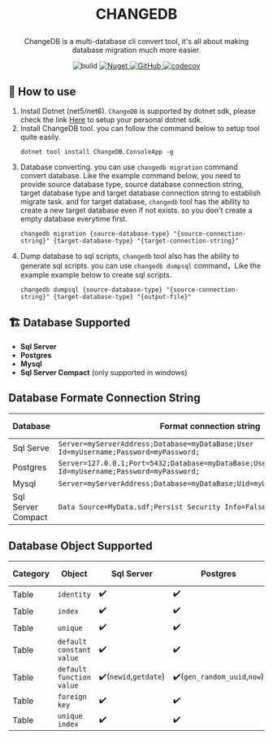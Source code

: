 # <p align="center">CHANGEDB</p>
<p align="center">ChangeDB is a multi-database cli convert tool, it's all about making database migration much more easier. </p>

<p align="center">
<img alt="build" src="https://github.com/yscorecore/changedb/workflows/build/badge.svg" />
<a href="https://img.shields.io/nuget/v/ChangeDB.ConsoleApp">
    <img alt="Nuget" src="https://img.shields.io/nuget/v/ChangeDB.ConsoleApp" />
</a>
<a href="https://github.com/yscorecore/changedb/blob/master/LICENSE">
    <img alt="GitHub" src="https://img.shields.io/github/license/yscorecore/changedb" />
</a>
<a href="https://codecov.io/gh/yscorecore/changedb">
    <img alt="codecov" src="https://codecov.io/gh/yscorecore/changedb/branch/master/graph/badge.svg" />
</a>
</p>

## 📕 How to use


1. Install Dotnet (net5/net6). `ChangeDB` is supported by dotnet sdk, please check the link [Here](https://dotnet.microsoft.com/download/dotnet) to setup your personal dotnet sdk.
1. Install ChangeDB tool. you can follow the command below to setup tool quite easily.
   ```shell
   dotnet tool install ChangeDB.ConsoleApp -g
   ``` 
1. Database converting. you can use `changedb migration` command convert database. Like the example command below, you need to provide source database type, source database connection string, target database type and target database connection string to establish migrate task. and for target database, `changedb` tool has the ability to create a new target database even if not exists. so you don't create a empty database everytime first.
    ```shell
   changedb migration {source-database-type} "{source-connection-string}" {target-database-type} "{target-connection-string}" 
   ```
1. Dump database to sql scripts, `changedb` tool also has the ability to generate sql scripts. you can use `changedb dumpsql` command，Like the example example below to create sql scripts.
   ```shell
   changedb dumpsql {source-database-type} "{source-connection-string}" {target-database-type} "{output-file}" 
   ```

## 🏗 Database Supported 

 - **Sql Server**
 - **Postgres**
 - **Mysql**
 - **Sql Server Compact** (only supported in windows)

## Database Formate Connection String 

|Database | Format connection string  | Extend usages | 
|---|---|---|
|Sql Serve| `Server=myServerAddress;Database=myDataBase;User Id=myUsername;Password=myPassword;` |[Link](https://www.connectionstrings.com/microsoft-data-sqlclient/) |
|Postgres| `Server=127.0.0.1;Port=5432;Database=myDataBase;User Id=myUsername;Password=myPassword;` |[Link](https://www.connectionstrings.com/npgsql/) |
|Mysql| `Server=myServerAddress;Database=myDataBase;Uid=myUsername;Pwd=myPassword;` |[Link](https://www.connectionstrings.com/mysql-connector-net-mysqlconnection/) |
|Sql Server Compact| `Data Source=MyData.sdf;Persist Security Info=False;` |[Link](https://www.connectionstrings.com/sqlserverce-sqlceconnection/)|
    
## Database Object Supported
| Category | Object | Sql Server| Postgres| Mysql | Sql Server Compact |
|---|---|---|---|---|---|
| Table|`identity`|✔️|✔️|✔️|✔️|
| Table|`index`|✔️|✔️|✔️|✔️|
| Table|`unique`|✔️|✔️|✔️|✔️|
| Table|`default constant value`|✔️|✔️|✔️|✔️|
| Table|`default function value`|✔️(`newid`,`getdate`)|✔️(`gen_random_uuid`,`now`)|✔️(`uuid`,`now`)|✔️(`newid`,`getdate`)|
| Table|`foreign key`|✔️|✔️|✔️|✔️|
| Table|`unique index`|✔️|✔️|✔️|✔️|



